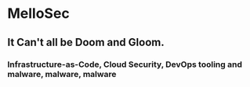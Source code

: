# MelloSec

## It Can't all be Doom and Gloom.


### Infrastructure-as-Code, Cloud Security, DevOps tooling and malware, malware, malware

